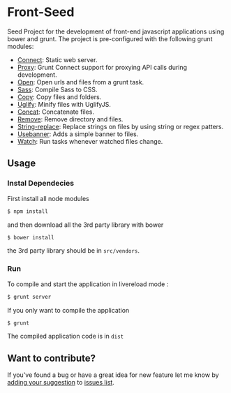 # Front-Seed

Seed Project for the development of front-end javascript applications using bower and grunt. The project is pre-configured with the following grunt modules:

* [Connect](https://github.com/gruntjs/grunt-contrib-connect): Static web server.
* [Proxy](https://github.com/drewzboto/grunt-connect-proxy): Grunt Connect support for proxying API calls during development.
* [Open](https://github.com/jsoverson/grunt-open): Open urls and files from a grunt task.
* [Sass](https://github.com/sindresorhus/grunt-sass): Compile Sass to CSS.
* [Copy](https://github.com/gruntjs/grunt-contrib-copy): Copy files and folders.
* [Uglify](https://github.com/gruntjs/grunt-contrib-uglify): Minify files with UglifyJS.
* [Concat](https://github.com/gruntjs/grunt-contrib-concat): Concatenate files.
* [Remove](https://github.com/nvoinov/grunt-remove):  Remove directory and files.
* [String-replace](https://github.com/eruizdechavez/grunt-string-replace): Replace strings on files by using string or regex patters.
* [Usebanner](https://github.com/mattstyles/grunt-banner): Adds a simple banner to files.
* [Watch](https://github.com/gruntjs/grunt-contrib-watch): Run tasks whenever watched files change.


## Usage

### Instal Dependecies
First install all node modules

```sh
$ npm install
```
and then download all the 3rd party library with bower

```sh
$ bower install
```
the 3rd party library should be in `src/vendors`.

### Run
To compile and start the application in livereload mode :

```sh
$ grunt server
```
If you only want to compile the application

```sh
$ grunt
```

The compiled application code is in `dist`

## Want to contribute?

If you've found a bug or have a great idea for new feature let me know by [adding your suggestion](http://github.com/mbaez/front-seed/issues/new) to [issues list](https://github.com/mbaez/front-seed/issues).
